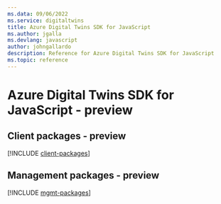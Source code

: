 ```yaml
---
ms.data: 09/06/2022
ms.service: digitaltwins
title: Azure Digital Twins SDK for JavaScript
ms.author: jgalla
ms.devlang: javascript
author: johngallardo
description: Reference for Azure Digital Twins SDK for JavaScript
ms.topic: reference
---
```

# Azure Digital Twins SDK for JavaScript - preview

## Client packages - preview
[!INCLUDE [client-packages](digital-twins-client-index.md)]
## Management packages - preview
[!INCLUDE [mgmt-packages](digital-twins-mgmt-index.md)]